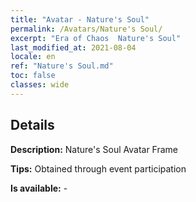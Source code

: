 ```yaml
---
title: "Avatar - Nature's Soul"
permalink: /Avatars/Nature's Soul/
excerpt: "Era of Chaos  Nature's Soul"
last_modified_at: 2021-08-04
locale: en
ref: "Nature's Soul.md"
toc: false
classes: wide
---
```

## Details

 **Description:** Nature's Soul Avatar Frame 

 **Tips:** Obtained through event participation 

 **Is available:**  - 

